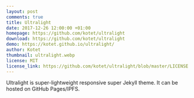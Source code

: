 ```yaml
---
layout: post
comments: true
title: Ultralight
date: 2017-12-26 12:00:00 +01:00
homepage: https://github.com/kotet/ultralight
download: https://github.com/kotet/ultralight
demo: https://kotet.github.io/ultralight/
author: Kotet
thumbnail: ultralight.webp
license: MIT
license_link: https://github.com/kotet/ultralight/blob/master/LICENSE
---
```


Ultralight is super-lightweight responsive super Jekyll theme.
It can be hosted on GitHub Pages/IPFS.
